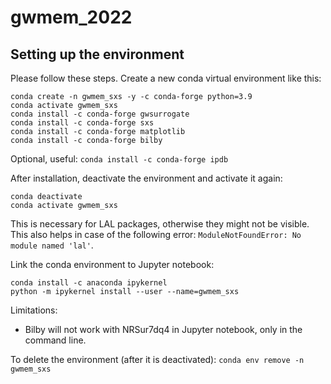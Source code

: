 # gwmem_2022

## Setting up the environment

Please follow these steps. Create a new conda virtual environment like this:
```
conda create -n gwmem_sxs -y -c conda-forge python=3.9
conda activate gwmem_sxs
conda install -c conda-forge gwsurrogate
conda install -c conda-forge sxs
conda install -c conda-forge matplotlib
conda install -c conda-forge bilby
```
Optional, useful: `conda install -c conda-forge ipdb`

After installation, deactivate the environment and activate it again:
```
conda deactivate
conda activate gwmem_sxs
```
This is necessary for LAL packages, otherwise they might not be visible.
This also helps in case of the following error: `ModuleNotFoundError: No module named 'lal'`.

Link the conda environment to Jupyter notebook:
```
conda install -c anaconda ipykernel
python -m ipykernel install --user --name=gwmem_sxs
```
Limitations:
 - Bilby will not work with NRSur7dq4 in Jupyter notebook, only in the command line.

To delete the environment (after it is deactivated): `conda env remove -n gwmem_sxs`
